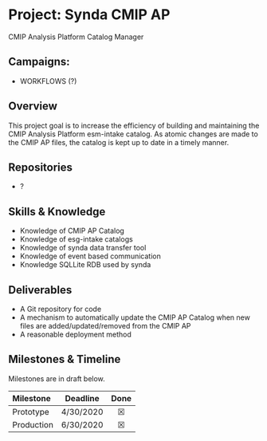 # Project: Synda CMIP AP

CMIP Analysis Platform Catalog Manager

## Campaigns:

- WORKFLOWS (?)

## Overview

This project goal is to increase the efficiency of building and maintaining the CMIP Analysis Platform esm-intake catalog.  As atomic changes are made to the CMIP AP files, the catalog is kept up to date in a timely manner.

## Repositories

- ?

## Skills & Knowledge

- Knowledge of CMIP AP Catalog
- Knowledge of esg-intake catalogs
- Knowledge of synda data transfer tool
- Knowledge of event based communication
- Knowledge SQLLite RDB used by synda

## Deliverables

- A Git repository for code
- A mechanism to automatically update the CMIP AP Catalog when new files are added/updated/removed from the CMIP AP
- A reasonable deployment method

## Milestones & Timeline

Milestones are in draft below. 

| Milestone     | Deadline  | Done    |
|:--------------|:---------:|:-------:|
| Prototype     | 4/30/2020 | &#9746; |
| Production    | 6/30/2020 | &#9746; |
